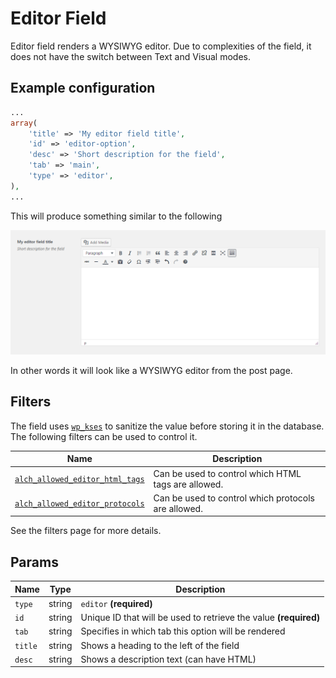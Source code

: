 # Editor Field

Editor field renders a WYSIWYG editor. Due to complexities of the field, it does not have the switch between Text and Visual modes.
 
## Example configuration

```php
...
array(
    'title' => 'My editor field title',
    'id' => 'editor-option',
    'desc' => 'Short description for the field',
    'tab' => 'main',
    'type' => 'editor',
),
...
```

This will produce something similar to the following

![](../assets/editor.png)

In other words it will look like a WYSIWYG editor from the post page.

## Filters

The field uses [`wp_kses`](https://developer.wordpress.org/reference/functions/wp_kses/) to sanitize the value before storing it in the database. The following filters can be used to control it.

| Name | Description |
| --- | --- |
| [`alch_allowed_editor_html_tags`](/filters/alch_allowed_editor_html_tags.md) | Can be used to control which HTML tags are allowed.
| [`alch_allowed_editor_protocols`](/filters/alch_allowed_editor_protocols.md) | Can be used to control which protocols are allowed.

See the filters page for more details.

## Params

| Name | Type | Description |
| --- | --- | --- |
| `type` | string | `editor` **(required)**
| `id` | string | Unique ID that will be used to retrieve the value **(required)**
| `tab` | string | Specifies in which tab this option will be rendered
| `title` | string | Shows a heading to the left of the field
| `desc` | string | Shows a description text (can have HTML)